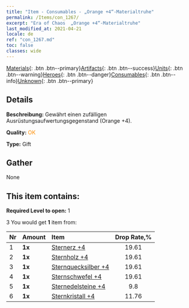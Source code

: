 ```yaml
---
title: "Item - Consumables - „Orange +4“-Materialtruhe"
permalink: /Items/con_1267/
excerpt: "Era of Chaos  „Orange +4“-Materialtruhe"
last_modified_at: 2021-04-21
locale: de
ref: "con_1267.md"
toc: false
classes: wide
---
```

 [Materials](/de/Items/){: .btn .btn--primary}[Artifacts](/de/Items/Artifacts/){: .btn .btn--success}[Units](/de/Items/Units/){: .btn .btn--warning}[Heroes](/de/Items/Heroes/){: .btn .btn--danger}[Consumables](/de/Items/Consumables/){: .btn .btn--info}[Unknown](/de/Items/Unknown/){: .btn .btn--primary}

## Details
 **Beschreibung:** Gewährt einen zufälligen Ausrüstungsaufwertungsgegenstand (Orange +4).

 **Quality:** <span style="color: #FF8C00">OK</span>

 **Type:** Gift

## Gather

  None

## This item contains:

 **Required Level to open:** 1

 3 You would get **1** item  from:

  | Nr | Amount |     Item    | Drop Rate,% |
  |:---|:-------|:------------|:---------:|
  | 1 |  **1x** | [Sternerz +4](/de/Items/mat_89/) | 19.61 | 
  | 2 |  **1x** | [Sternholz +4](/de/Items/mat_90/) | 19.61 | 
  | 3 |  **1x** | [Sternquecksilber +4](/de/Items/mat_91/) | 19.61 | 
  | 4 |  **1x** | [Sternschwefel +4](/de/Items/mat_92/) | 19.61 | 
  | 5 |  **1x** | [Sternedelsteine +4](/de/Items/mat_93/) | 9.8 | 
  | 6 |  **1x** | [Sternkristall +4](/de/Items/mat_94/) | 11.76 | 
